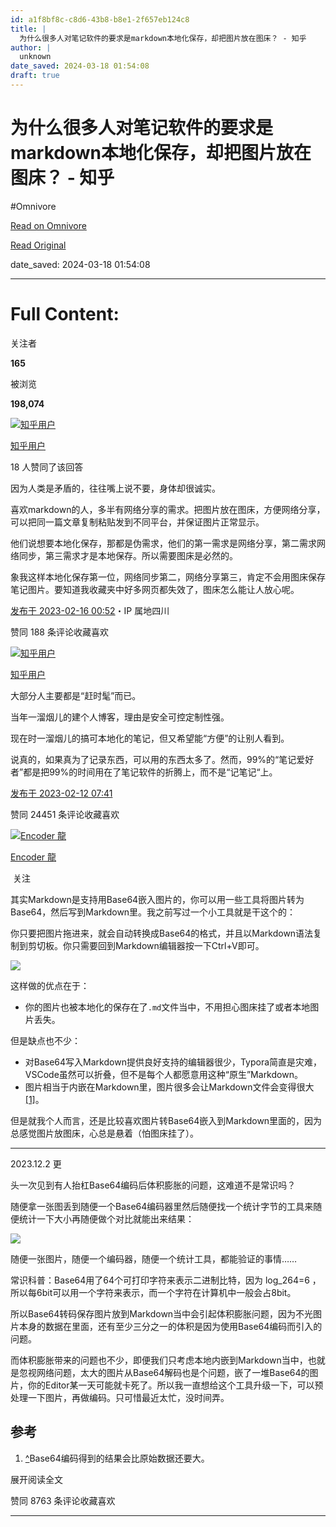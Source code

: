 ```yaml
---
id: a1f8bf8c-c8d6-43b8-b8e1-2f657eb124c8
title: |
  为什么很多人对笔记软件的要求是markdown本地化保存，却把图片放在图床？ - 知乎
author: |
  unknown
date_saved: 2024-03-18 01:54:08
draft: true
---
```


# 为什么很多人对笔记软件的要求是markdown本地化保存，却把图片放在图床？ - 知乎
#Omnivore

[Read on Omnivore](https://omnivore.app/me/https-www-zhihu-com-question-583385393-answer-2895503688-18e501fc4c2)

[Read Original](https://www.zhihu.com/question/583385393/answer/2895503688)

date_saved: 2024-03-18 01:54:08


--- 

# Full Content: 

关注者

**165**

被浏览

**198,074**

[![知乎用户](https://proxy-prod.omnivore-image-cache.app/0x0,sOou2FVwPArYSG0uw2ZthdNkXqlmhNxbVHGSMtGCxFg0/https://pic1.zhimg.com/v2-abed1a8c04700ba7d72b45195223e0ff_l.jpg?source=2c26e567)](https://www.zhihu.com/people/c0e3d151867cd79b6e20e411f93c50a7)

[知乎用户](https://www.zhihu.com/people/c0e3d151867cd79b6e20e411f93c50a7)

18 人赞同了该回答

因为人类是矛盾的，往往嘴上说不要，身体却很诚实。

喜欢markdown的人，多半有网络分享的需求。把图片放在图床，方便网络分享，可以把同一篇文章复制粘贴发到不同平台，并保证图片正常显示。

他们说想要本地化保存，那都是伪需求，他们的第一需求是网络分享，第二需求网络同步，第三需求才是本地保存。所以需要图床是必然的。

象我这样本地化保存第一位，网络同步第二，网络分享第三，肯定不会用图床保存笔记图片。要知道我收藏夹中好多网页都失效了，图床怎么能让人放心呢。

[发布于 2023-02-16 00:52](https://www.zhihu.com/question/583385393/answer/2895503688)・IP 属地四川

​赞同 18​​8 条评论​收藏​喜欢

[![知乎用户](https://proxy-prod.omnivore-image-cache.app/0x0,sku0lnQ6H1bcQkiXYTkyfV-dE1K2YRMLxgp7pAAgYPek/https://pica.zhimg.com/v2-abed1a8c04700ba7d72b45195223e0ff_l.jpg?source=1def8aca)](https://www.zhihu.com/people/af764fea9cb36502a2815b5cb494e5e1)

[知乎用户](https://www.zhihu.com/people/af764fea9cb36502a2815b5cb494e5e1)

大部分人主要都是“赶时髦”而已。

当年一溜烟儿的建个人博客，理由是安全可控定制性强。

现在时一溜烟儿的搞可本地化的笔记，但又希望能“方便”的让别人看到。

说真的，如果真为了记录东西，可以用的东西太多了。然而，99%的“笔记爱好者”都是把99%的时间用在了笔记软件的折腾上，而不是“记笔记“上。

[发布于 2023-02-12 07:41](https://www.zhihu.com/question/583385393/answer/2889579761)

​赞同 244​​51 条评论​收藏​喜欢

[![Encoder 龍](https://proxy-prod.omnivore-image-cache.app/0x0,sS08eCoJH9_RquZ5ABfDsxcqvTgBw2kUj9zF12tHhGiw/https://pica.zhimg.com/v2-2f5b571f0735a0e80ebdf80f2631f02c_l.jpg?source=1def8aca)](https://www.zhihu.com/people/retry-21)

[Encoder 龍](https://www.zhihu.com/people/retry-21)

​ 关注

其实Markdown是支持用Base64嵌入图片的，你可以用一些工具将图片转为Base64，然后写到Markdown里。我之前写过一个小工具就是干这个的：

[](https://link.zhihu.com/?target=https%3A//github.com/Direct5dom/vue-pictobase64)

你只要把图片拖进来，就会自动转换成Base64的格式，并且以Markdown语法复制到剪切板。你只需要回到Markdown编辑器按一下Ctrl+V即可。

![](https://proxy-prod.omnivore-image-cache.app/1000x1000,sNu299gjLRJm06RFDKOJyEBeMRlKmpGE3VuNGYBj3zYE/https://pic1.zhimg.com/50/v2-ec273ac0c057a0e30a95b5cb66fc892c_720w.jpg?source=1def8aca)

这样做的优点在于：

* 你的图片也被本地化的保存在了`.md`文件当中，不用担心图床挂了或者本地图片丢失。

但是缺点也不少：

* 对Base64写入Markdown提供良好支持的编辑器很少，Typora简直是灾难，VSCode虽然可以折叠，但不是每个人都愿意用这种“原生”Markdown。
* 图片相当于内嵌在Markdown里，图片很多会让Markdown文件会变得很大[\[1\]](#ref%5F1)。

但是就我个人而言，还是比较喜欢图片转Base64嵌入到Markdown里面的，因为总感觉图片放图床，心总是悬着（怕图床挂了）。

---

2023.12.2 更

头一次见到有人抬杠Base64编码后体积膨胀的问题，这难道不是常识吗？

随便拿一张图丢到随便一个Base64编码器里然后随便找一个统计字节的工具来随便统计一下大小再随便做个对比就能出来结果：

![](https://proxy-prod.omnivore-image-cache.app/2054x0,s1KfQVntg6Mv-azAJWM6CF_Ns0dQXIYWC0Z-ghmO_BD4/https://pic1.zhimg.com/50/v2-82960ea9f2fecbd37126eedfe35ef8ee_720w.jpg?source=1def8aca)

随便一张图片，随便一个编码器，随便一个统计工具，都能验证的事情……

常识科普：Base64用了64个可打印字符来表示二进制比特，因为 log\_264=6 ，所以每6bit可以用一个字符来表示，而一个字符在计算机中一般会占8bit。

所以Base64转码保存图片放到Markdown当中会引起体积膨胀问题，因为不光图片本身的数据在里面，还有至少三分之一的体积是因为使用Base64编码而引入的问题。

而体积膨胀带来的问题也不少，即便我们只考虑本地内嵌到Markdown当中，也就是忽视网络问题，太大的图片从Base64解码也是个问题，嵌了一堆Base64的图片，你的Editor某一天可能就卡死了。所以我一直想给这个工具升级一下，可以预处理一下图片，再做编码。只可惜最近太忙，没时间弄。

## 参考

1. [^](#ref%5F1%5F0)Base64编码得到的结果会比原始数据还要大。

展开阅读全文​

​赞同 87​​63 条评论​收藏​喜欢

---

